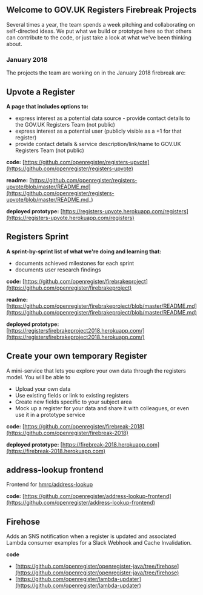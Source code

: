 ## Welcome to GOV.UK Registers Firebreak Projects

Several times a year, the team spends a week pitching and collaborating on self-directed ideas. We put what we build or prototype here so that others can contribute to the code, or just take a look at what we've been thinking about. 

### January 2018

The projects the team are working on in the January 2018 firebreak are: 

## Upvote a Register
**A page that includes options to:**
- express interest as a potential data source - provide contact details to the GOV.UK Registers Team (not public)
- express interest as a potential user (publicly visible as a +1 for that register)
- provide contact details & service description/link/name to GOV.UK Registers Team (not public)

**code:** [https://github.com/openregister/registers-upvote](https://github.com/openregister/registers-upvote)

**readme:** [https://github.com/openregister/registers-upvote/blob/master/README.md](https://github.com/openregister/registers-upvote/blob/master/README.md_)

**deployed prototype:** [https://registers-upvote.herokuapp.com/registers](https://registers-upvote.herokuapp.com/registers)


## Registers Sprint 
**A sprint-by-sprint list of what we're doing and learning that:**
- documents achieved milestones for each sprint
- documents user research findings

**code:** [https://github.com/openregister/firebrakeproject](https://github.com/openregister/firebrakeproject)

**readme:** [https://github.com/openregister/firebrakeproject/blob/master/README.md](https://github.com/openregister/firebrakeproject/blob/master/README.md)

**deployed prototype:** [https://registersfirebrakeproject2018.herokuapp.com/](https://registersfirebrakeproject2018.herokuapp.com/)



## Create your own temporary Register
A mini-service that lets you explore your own data through the registers model. 
You will be able to 
- Upload your own data 
- Use existing fields or link to existing registers
- Create new fields specific to your subject area
- Mock up a register for your data and share it with colleagues, or even use it in a prototype service

**code:** [https://github.com/openregister/firebreak-2018](https://github.com/openregister/firebreak-2018)

**deployed prototype:** [https://firebreak-2018.herokuapp.com](https://firebreak-2018.herokuapp.com)

## address-lookup frontend 
Frontend for [hmrc/address-lookup](https://github.com/hmrc/address-lookup)

**code:** [https://github.com/openregister/address-lookup-frontend](https://github.com/openregister/address-lookup-frontend)

## Firehose
Adds an SNS notification when a register is updated and associated Lambda consumer examples for a Slack Webhook and Cache Invalidation.

**code** 
* [https://github.com/openregister/openregister-java/tree/firehose](https://github.com/openregister/openregister-java/tree/firehose)
* [https://github.com/openregister/lambda-updater](https://github.com/openregister/lambda-updater)
